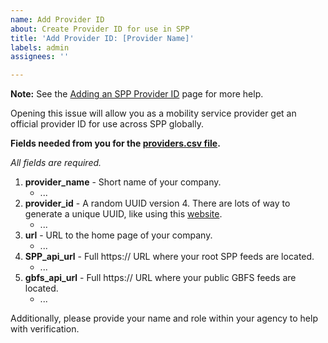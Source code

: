 ```yaml
---
name: Add Provider ID
about: Create Provider ID for use in SPP
title: 'Add Provider ID: [Provider Name]'
labels: admin
assignees: ''

---
```


**Note:** See the [Adding an SPP Provider ID](https://github.com/shareportation/SharePortation-Protocol-SPP-Example/wiki/Adding-an-SPP-Provider-ID) page for more help.

Opening this issue will allow you as a mobility service provider get an official provider ID for use across SPP globally.

**Fields needed from you for the [providers.csv file](https://github.com/shareportation/SharePortation-Protocol-SPP-Example/blob/master/providers.csv).**

_All fields are required._

1. **provider_name** - Short name of your company.
   - ...
1. **provider_id** - A random UUID version 4. There are lots of way to generate a unique UUID, like using this [website](https://www.uuidgenerator.net/version4).
   - ...
1. **url** - URL to the home page of your company.
   - ...
1. **SPP_api_url** - Full https:// URL where your root SPP feeds are located.
   - ...
1. **gbfs_api_url** - Full https:// URL where your public GBFS feeds are located.
   - ...

Additionally, please provide your name and role within your agency to help with verification.
